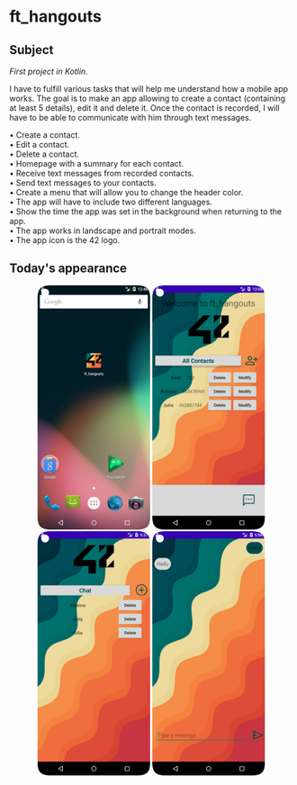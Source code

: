 # ft_hangouts

## Subject 

*First project in Kotlin.*  

I have to fulfill various tasks that will help me understand how a mobile app
works. The goal is to make an app allowing to create a contact (containing at least 5
details), edit it and delete it. Once the contact is recorded, I will have to be able to
communicate with him through text messages.  

• Create a contact.  
• Edit a contact.  
• Delete a contact.  
• Homepage with a summary for each contact.  
• Receive text messages from recorded contacts.  
• Send text messages to your contacts.  
• Create a menu that will allow you to change the header color.  
• The app will have to include two different languages.  
• Show the time the app was set in the background when returning to the app.  
• The app works in landscape and portrait modes.  
• The app icon is the 42 logo.  

## Today's appearance

<p align="center">
  <img src="pics/icon_hangout.png" width="200" title="home">
  <img src="pics/homepage.png" width="200" title="home">
  <img src="pics/conv.png" width="200" title="conv">
  <img src="pics/messages.png" width="200" title="mess">
</p>
